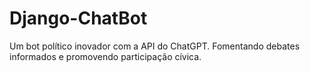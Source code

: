 # Django-ChatBot
 Um bot político inovador com a API do ChatGPT. Fomentando debates informados e promovendo participação cívica.
